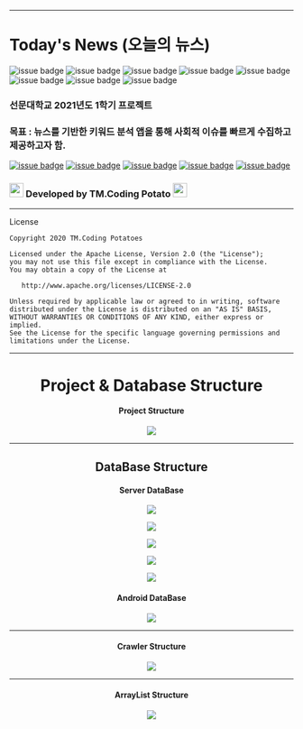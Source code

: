 
---
# Today's News (오늘의 뉴스)
![issue badge](https://img.shields.io/github/forks/SeungWook0502/Today_News)
![issue badge](https://img.shields.io/github/stars/SeungWook0502/Today_News)
![issue badge](https://img.shields.io/github/license/SeungWook0502/Today_News)
![issue badge](http://img.shields.io/badge/-Java-FA5858?style=flat&logo=Java)
![issue badge](http://img.shields.io/badge/-Python-FFFF00?style=flat&logo=Python)
![issue badge](http://img.shields.io/badge/-TensorFlow_2.0-white?style=flat&logo=TensorFlow)
![issue badge](http://img.shields.io/badge/-PHP-F8E0F7?style=flat&logo=PHP)
![issue badge](http://img.shields.io/badge/-Android-black?style=flat&logo=Android)




### 선문대학교 2021년도 1학기 프로젝트
### 목표 : 뉴스를 기반한 키워드 분석 앱을 통해 사회적 이슈를 빠르게 수집하고 제공하고자 함.
[![issue badge](http://img.shields.io/badge/-Notion-black?style=for-the-badge&logo=Notion&link=https://www.notion.so/SW-e3260075a48044239951dc38c5fb9b4c)](https://www.notion.so/SW-e3260075a48044239951dc38c5fb9b4c)
[![issue badge](http://img.shields.io/badge/-Prototype-white?style=for-the-badge&logo=Android&link=https://ovenapp.io/view/l7bn2uY5MRJCicwnhb5IJ6F2TL22IKj2/)](https://ovenapp.io/view/l7bn2uY5MRJCicwnhb5IJ6F2TL22IKj2/)
[![issue badge](http://img.shields.io/badge/-leonilpark-black?style=for-the-badge&logo=GitHub&link=https://www.github.com/leonilpark)](https://www.github.com/leonilpark)
[![issue badge](http://img.shields.io/badge/-SeungWook-black?style=for-the-badge&logo=GitHub&link=https://www.github.com/SeungWook0502)](https://github.com/SeungWook0502)
[![issue badge](http://img.shields.io/badge/-YeongHo-black?style=for-the-badge&logo=GitHub&link=https://www.github.com/HwaRyo)](https://github.com/HwaRyo)

<div>
   <h3>
   <img src="https://user-images.githubusercontent.com/58671177/120524680-47eb7200-c412-11eb-9f4c-a4b4d1a44499.png" height = "25px">
      Developed by TM.Coding Potato
   <img src="https://user-images.githubusercontent.com/58671177/120524680-47eb7200-c412-11eb-9f4c-a4b4d1a44499.png" height = "25px">
   </h3>
</div>



---
License
```
Copyright 2020 TM.Coding Potatoes

Licensed under the Apache License, Version 2.0 (the "License");
you may not use this file except in compliance with the License.
You may obtain a copy of the License at

   http://www.apache.org/licenses/LICENSE-2.0

Unless required by applicable law or agreed to in writing, software
distributed under the License is distributed on an "AS IS" BASIS,
WITHOUT WARRANTIES OR CONDITIONS OF ANY KIND, either express or implied.
See the License for the specific language governing permissions and
limitations under the License.
```
----------------------
<H1 align="center">Project & Database Structure</H1>

<H4 align="center">Project Structure</H4>
<p align="center"><img src="https://user-images.githubusercontent.com/68545660/118496676-502f8600-b75f-11eb-8f28-2cef2d82f315.png"/></p>

----------------------
<H2 align="center">DataBase Structure</H2>
<H4 align="center">Server DataBase</H4>
<p align="center"><img src="https://user-images.githubusercontent.com/68545660/120276368-8dfae580-c2ed-11eb-9f14-061b3c72dfc4.JPG"/></p>
<p align="center"><img src="https://user-images.githubusercontent.com/68545660/120276373-8e937c00-c2ed-11eb-966c-89341a385cad.JPG"/></p>
<p align="center"><img src="https://user-images.githubusercontent.com/68545660/120276377-8f2c1280-c2ed-11eb-9ef1-4efcbf66d9fd.JPG"/></p>
<p align="center"><img src="https://user-images.githubusercontent.com/68545660/120276379-8f2c1280-c2ed-11eb-9184-3866992ebe32.JPG"/></p>
<p align="center"><img src="https://user-images.githubusercontent.com/68545660/120276382-8fc4a900-c2ed-11eb-9c91-62a17873c7d6.JPG"/></p>

<H4 align="center">Android DataBase</H4>
<p align="center"><img src="https://user-images.githubusercontent.com/68545660/121188676-4dc6d480-c8a4-11eb-9c38-0bbfc334b90b.JPG"/></p>

----------------------

<H4 align="center">Crawler Structure</H4>
<p align="center"><img src="https://user-images.githubusercontent.com/68545660/118496686-51f94980-b75f-11eb-8e08-d5c7974d986e.png"/></p>

----------------------

<H4 align="center"> ArrayList Structure</H4>
<p align="center"><img src="https://user-images.githubusercontent.com/68545660/118496724-5aea1b00-b75f-11eb-9ab5-44b427cf6ac8.png"/></p>
